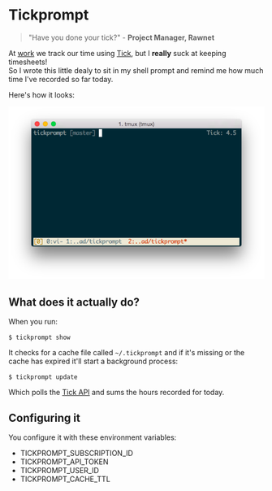 # Tickprompt

> "Have you done your tick?" - **Project Manager, Rawnet**

At [work](http://rawnet.com) we track our time using [Tick](http://www.tickspot.com/), but I **really** suck at keeping timesheets!  
So I wrote this little dealy to sit in my shell prompt and remind me how much time I've recorded so far today.

Here's how it looks:

![](tickprompt.png)

## What does it actually do?

When you run:

```
$ tickprompt show
```

It checks for a cache file called `~/.tickprompt` and if it's missing or the cache has expired it'll start a background process:

```
$ tickprompt update
```

Which polls the [Tick API](https://github.com/tick/tick-api/blob/master/sections/entries.md) and sums the hours recorded for today.

## Configuring it

You configure it with these environment variables:

- TICKPROMPT_SUBSCRIPTION_ID
- TICKPROMPT_API_TOKEN
- TICKPROMPT_USER_ID
- TICKPROMPT_CACHE_TTL
